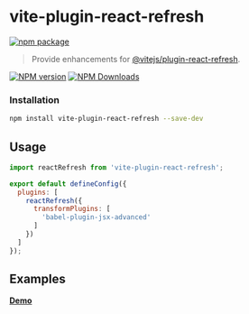 # vite-plugin-react-refresh

[![npm package](https://nodei.co/npm/vite-plugin-react-refresh.png?downloads=true&downloadRank=true&stars=true)](https://www.npmjs.com/package/vite-plugin-react-refresh)

> Provide enhancements for [@vitejs/plugin-react-refresh](https://www.npmjs.com/package/@vitejs/plugin-react-refresh).

[![NPM version](https://img.shields.io/npm/v/vite-plugin-react-refresh.svg?style=flat)](https://npmjs.org/package/vite-plugin-react-refresh)
[![NPM Downloads](https://img.shields.io/npm/dm/vite-plugin-react-refresh.svg?style=flat)](https://npmjs.org/package/vite-plugin-react-refresh)

### Installation

```bash
npm install vite-plugin-react-refresh --save-dev
```

## Usage

```js
import reactRefresh from 'vite-plugin-react-refresh';

export default defineConfig({
  plugins: [
    reactRefresh({
      transformPlugins: [
        'babel-plugin-jsx-advanced'
      ]
    })
  ]
});
```

## Examples

**[Demo](examples/demo)**